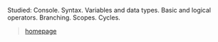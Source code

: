 Studied: Console. Syntax. Variables and data types. Basic and logical operators.
Branching. Scopes. Cycles.

> [homepage](https://romashka093.github.io/goit-js-hw-01/src/index.html)
